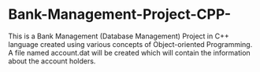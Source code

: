 # Bank-Management-Project-CPP-
This is a Bank Management (Database Management) Project in C++ language created using various concepts of Object-oriented Programming.
A file named account.dat will be created which will contain the information about the account holders.
